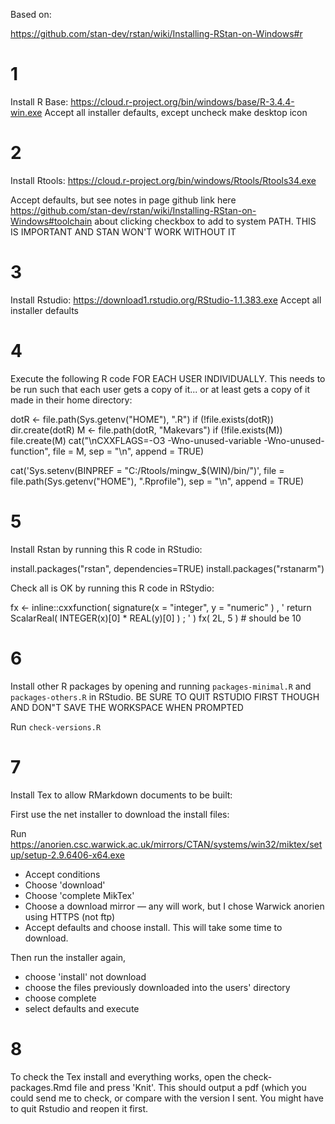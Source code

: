 Based on:

https://github.com/stan-dev/rstan/wiki/Installing-RStan-on-Windows#r


# 1 
Install R Base:
https://cloud.r-project.org/bin/windows/base/R-3.4.4-win.exe
Accept all installer defaults, except uncheck make desktop icon



# 2
Install Rtools:
https://cloud.r-project.org/bin/windows/Rtools/Rtools34.exe

Accept defaults, but see notes in page github link here https://github.com/stan-dev/rstan/wiki/Installing-RStan-on-Windows#toolchain  about clicking checkbox to add to system PATH. 
THIS IS IMPORTANT AND STAN WON'T WORK WITHOUT IT



# 3

Install Rstudio:
https://download1.rstudio.org/RStudio-1.1.383.exe
Accept all installer defaults





# 4 

Execute the following R code FOR EACH USER INDIVIDUALLY. This needs to be run such that each user gets a copy of it... or at least gets a copy of it made in their home directory:


dotR <- file.path(Sys.getenv("HOME"), ".R")
if (!file.exists(dotR)) 
  dir.create(dotR)
M <- file.path(dotR, "Makevars")
if (!file.exists(M)) 
  file.create(M)
cat("\nCXXFLAGS=-O3 -Wno-unused-variable -Wno-unused-function", 
    file = M, sep = "\n", append = TRUE)


cat('Sys.setenv(BINPREF = "C:/Rtools/mingw_$(WIN)/bin/")',
    file = file.path(Sys.getenv("HOME"), ".Rprofile"), 
    sep = "\n", append = TRUE)






# 5 
Install Rstan by running this R code in RStudio:

install.packages("rstan", dependencies=TRUE)
install.packages("rstanarm")


Check all is OK by running this R code in RStydio:

fx <- inline::cxxfunction( signature(x = "integer", y = "numeric" ) , '
	return ScalarReal( INTEGER(x)[0] * REAL(y)[0] ) ;
' )
fx( 2L, 5 ) # should be 10





# 6 

Install other R packages by opening and running `packages-minimal.R` and `packages-others.R` in RStudio. BE SURE TO QUIT RSTUDIO FIRST THOUGH AND DON"T SAVE THE WORKSPACE WHEN PROMPTED


Run `check-versions.R`




# 7 

Install Tex to allow RMarkdown documents to be built:

First use the net installer to download the install files:

Run https://anorien.csc.warwick.ac.uk/mirrors/CTAN/systems/win32/miktex/setup/setup-2.9.6406-x64.exe

- Accept conditions
- Choose 'download'
- Choose 'complete MikTex'
- Choose a download mirror — any will work, but I chose Warwick anorien using HTTPS (not ftp)
- Accept defaults and choose install. This will take some time to download.


Then run the installer again, 
- choose 'install' not download
- choose the files previously downloaded into the users' directory
- choose complete
- select defaults and execute






# 8 

To check the Tex install and everything works, open the check-packages.Rmd file and press 'Knit'. This should output a pdf (which you could send me to check, or compare with the version I sent. You might have to quit Rstudio and reopen it first.








